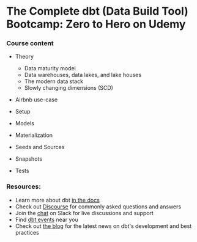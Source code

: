 # The Complete dbt (Data Build Tool) Bootcamp: Zero to Hero on Udemy

### Course content

- Theory
  - Data maturity model
  - Data warehouses, data lakes, and lake houses
  - The modern data stack
  - Slowly changing dimensions (SCD)
  
 - Airbnb use-case
 - Setup
 - Models
 - Materialization
 - Seeds and Sources
 - Snapshots
 - Tests


### Resources:
- Learn more about dbt [in the docs](https://docs.getdbt.com/docs/introduction)
- Check out [Discourse](https://discourse.getdbt.com/) for commonly asked questions and answers
- Join the [chat](https://community.getdbt.com/) on Slack for live discussions and support
- Find [dbt events](https://events.getdbt.com) near you
- Check out [the blog](https://blog.getdbt.com/) for the latest news on dbt's development and best practices
